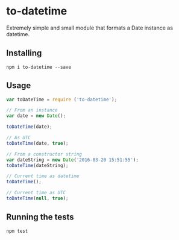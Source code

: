 # to-datetime
Extremely simple and small module that formats a Date instance as datetime.

## Installing

`npm i to-datetime --save`

## Usage

```js
var toDateTime = require ('to-datetime');

// From an instance
var date = new Date();

toDateTime(date);

// As UTC
toDateTime(date, true);

// From a constructor string
var dateString = new Date('2016-03-20 15:51:55');
toDateTime(dateString);

// Current time as datetime
toDateTime();

// Current time as UTC
toDateTime(null, true);
```

## Running the tests
`npm test`
